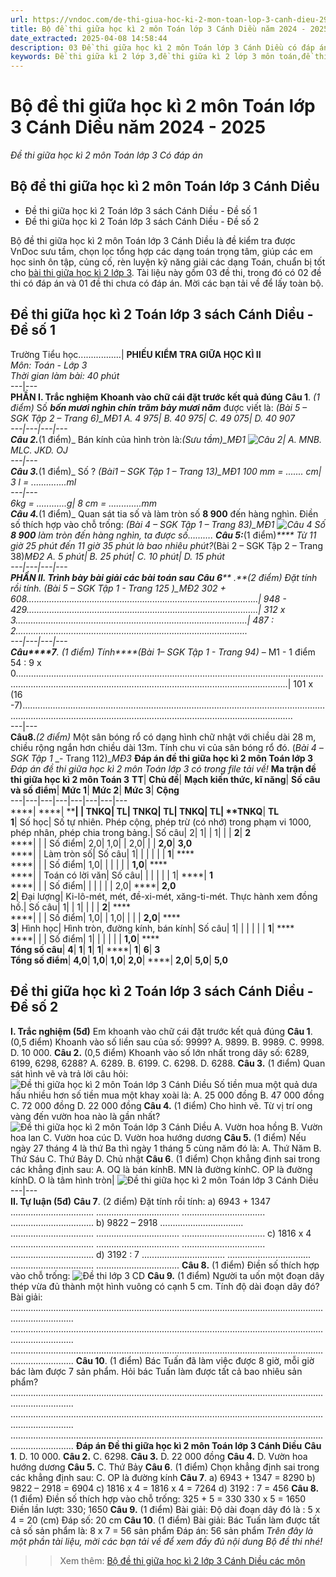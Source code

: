 ```yaml
---
url: https://vndoc.com/de-thi-giua-hoc-ki-2-mon-toan-lop-3-canh-dieu-291599
title: Bộ đề thi giữa học kì 2 môn Toán lớp 3 Cánh Diều năm 2024 - 2025 - Đề thi giữa học kì 2 môn Toán lớp 3 Có đáp án - VnDoc.com
date_extracted: 2025-04-08 14:58:44
description: 03 Đề thi giữa học kì 2 môn Toán lớp 3 Cánh Diều có đáp án là tài liệu bổ ích cho các em ôn tập chuẩn bị cho kì thi giữa kì và cuối học kì 2 sắp tới.
keywords: Đề thi giữa kì 2 lớp 3,đề thi giữa kì 2 lớp 3 môn toán,đề thi giữa học kì 2 lớp 3,đề kiểm tra giữa kì 2 lớp 3,đề thi toán lớp 3 giữa học kì 2,đề toán lớp 3 giữa kì 2,ôn tập giữa học kì 2 lớp 3,đề kiểm tra giữa học kì 2 lớp 3,đề thi toán giữa kì 2 lớp 3,đề thi giữa kì 2 môn toán lớp 3,đề thi giữa kì 2 toán 3,đề thi giữa học kì 2 lớp 3 môn toán,đề thi giữa kì 2 toán lớp 3,Đề thi giữa học kì 2 môn Toán lớp 3 Cánh Diều
---
```


# Bộ đề thi giữa học kì 2 môn Toán lớp 3 Cánh Diều năm 2024 - 2025
 _Đề thi giữa học kì 2 môn Toán lớp 3 Có đáp án_
## Bộ đề thi giữa học kì 2 môn Toán lớp 3 Cánh Diều
  * Đề thi giữa học kì 2 Toán lớp 3 sách Cánh Diều - Đề số 1
  * Đề thi giữa học kì 2 Toán lớp 3 sách Cánh Diều - Đề số 2

Bộ đề thi giữa học kì 2 môn Toán lớp 3 Cánh Diều là đề kiểm tra được VnDoc sưu tầm, chọn lọc tổng hợp các dạng toán trọng tâm, giúp các em học sinh ôn tập, củng cố, rèn luyện kỹ năng giải các dạng Toán, chuẩn bị tốt cho [bài thi giữa học kì 2 lớp 3](<https://vndoc.com/de-thi-giua-ki-2-lop3>). Tài liệu này gồm 03 đề thi, trong đó có 02 đề thi có đáp án và 01 đề thi chưa có đáp án. Mời các bạn tải về để lấy toàn bộ.
## Đề thi giữa học kì 2 Toán lớp 3 sách Cánh Diều - Đề số 1
Trường Tiểu học.................| **PHIẾU KIỂM TRA GIỮA HỌC KÌ II**  
 _Môn: Toán - Lớp 3_  
 _Thời gian làm bài: 40 phút_  
---|---  
**PHẦN I. Trắc nghiệm**
**Khoanh vào chữ cái đặt trước kết quả đúng**
**Câu 1**. _\(1 điểm\)_ Số **_bốn mươi nghìn chín trăm bảy mươi năm_** được viết là: _\(Bài 5 – SGK Tập 2 – Trang 6\)__MĐ1_
A. 4 975| B. 40 975| C. 49 075| D. 40 907  
---|---|---|---  
**Câu 2.**_\(1 điểm\)_ Bán kính của hình tròn là:_\(Sưu tầm\)__MĐ1_
![Câu 2](https://i.vdoc.vn/data/image/2025/03/20/Toan-3-1.jpg)|  A. MNB. MLC. JKD. OJ  
---|---  
**Câu 3.**_\(1 điểm\)_ Số ? _\(Bài1 – SGK Tập 1 – Trang 13\)__MĐ1_
100 mm = ....... cm| 3 l = ..............ml  
---|---  
6kg = ............g| 8 cm = .............mm  
**Câu 4.**_\(1 điểm\)_ Quan sát tia số và làm tròn số **8 900** đến hàng nghìn. Điền số thích hợp vào chỗ trống: _\(Bài 4 – SGK Tập 1 – Trang 83\)__MĐ1_
![Câu 4](https://i.vdoc.vn/data/image/2025/03/20/Toan-3-2.jpg)
Số **8 900** làm tròn đến hàng nghìn, ta được số……….
**Câu 5:**_\(1 điểm\)_**** Từ 11 giờ 25 phút đến 11 giờ 35 phút là bao nhiêu phút?_\(Bài 2 – SGK Tập 2 – Trang 38\)__MĐ2_
A. 5 phút| B. 25 phút| C. 10 phút| D. 15 phút  
---|---|---|---  
**PHẦN II. Trình bày bài giải các bài toán sau**
**Câu 6**** _._**_\(2 điểm\)_ Đặt tính rồi tính. _\(Bài 5 – SGK Tập 1 - Trang 125 \)__MĐ2_
302 + 608............................................................................................| 948 - 429............................................................................................| 312 x 3............................................................................................| 487 : 2............................................................................................  
---|---|---|---  
**Câu****7**. _\(1 điểm\)_ Tính****_\(Bài 1– SGK Tập 1 - Trang 94\)_ – M1 - 1 điểm
54 : 9 x 0........................................................................................................................................................................................................................................| 101 x \(16 -7\)........................................................................................................................................................................................................................................  
---|---  
**Câu****8****.**_\(2 điểm\)_ Một sân bóng rổ có dạng hình chữ nhật với chiều dài 28 m, chiều rộng ngắn hơn chiều dài 13m. Tính chu vi của sân bóng rổ đó. \(_Bài 4_ _– SGK Tập 1_ _\- Trang 112\)__MĐ3_
**Đáp án đề thi giữa học kì 2 môn Toán lớp 3**
 _Đáp án đề thi giữa học kì 2 môn Toán lớp 3 có trong file tải về\!_
**Ma trận đề thi giữa học kì 2 môn Toán 3**
**TT**| **Chủ đề**| **Mạch kiến thức, kĩ năng**| **Số câu và số điểm**| **Mức 1**| **Mức 2**| **Mức 3**| **Cộng**  
---|---|---|---|---|---|---|---  
****| ****| ****| ****|  TNKQ| TL| TNKQ| TL| TNKQ| TL| **TN****KQ**| **TL**  
**1**|  Số học| Số tự nhiên. Phép cộng, phép trừ \(có nhớ\) trong phạm vi 1000, phép nhân, phép chia trong bảng.| Số câu| 2| 1| | 1| | | **2**| **2**  
****| | |  Số điểm| 2,0| 1,0| | 2,0| | | **2,0**| **3,0**  
****| |  Làm tròn số| Số câu| 1| | | | | | **1**| ****  
****| | |  Số điểm| 1,0| | | | | | **1,0**| ****  
****| |  Toán có lời văn| Số câu| | | | | | 1| ****| **1**  
****| | |  Số điểm| | | | | | 2,0| ****| **2,0**  
**2**|  Đại lượng| Ki-lô-mét, mét, đề-xi-mét, xăng-ti-mét. Thực hành xem đồng hồ.| Số câu| 1| | 1| | | | **2**| ****  
****| | |  Số điểm| 1,0| | 1,0| | | | **2,0**| ****  
**3**|  Hình học| Hình tròn, đường kính, bán kính| Số câu| 1| | | | | | **1**| ****  
****| | |  Số điểm| 1| | | | | | **1,0**| ****  
**Tổng số câu**| **4**| **1**| **1**| **1**| ****| **1**| **6**| **3**  
**Tổng số điểm**| **4,0**| **1,0**| **1,0**| **2,0**| ****| **2,0**| **5,0**| **5,0**  
## Đề thi giữa học kì 2 Toán lớp 3 sách Cánh Diều - Đề số 2
**I. Trắc nghiệm \(5đ\)**
Em khoanh vào chữ cái đặt trước kết quả đúng
**Câu 1**. \(0,5 điểm\) Khoanh vào số liền sau của số: 9999?
A. 9899.
B. 9989.
C. 9998.
D. 10 000.
**Câu 2.** \(0,5 điểm\) Khoanh vào số lớn nhất trong dãy số: 6289, 6199, 6298, 6288?
A. 6289.
B. 6199.
C. 6298.
D. 6288.
**Câu 3.** \(1 điểm\) Quan sát hình vẽ và trả lời câu hỏi:
![Đề thi giữa học kì 2 môn Toán lớp 3 Cánh Diều](https://i.vdoc.vn/data/image/2023/03/14/Toan-3-1.jpg)
Số tiền mua một quả dưa hấu nhiều hơn số tiền mua một khay xoài là:
A. 25 000 đồng
B. 47 000 đồng
C. 72 000 đồng
D. 22 000 đồng
**Câu 4.** \(1 điểm\) Cho hình vẽ. Từ vị trí ong vàng đến vườn hoa nào là gần nhất?
![Đề thi giữa học kì 2 môn Toán lớp 3 Cánh Diều](https://i.vdoc.vn/data/image/2023/03/14/Toan-3-4.jpg)
A. Vườn hoa hồng
B. Vườn hoa lan
C. Vườn hoa cúc
D. Vườn hoa hướng dương
**Câu 5.** \(1 điểm\) Nếu ngày 27 tháng 4 là thứ Ba thì ngày 1 tháng 5 cùng năm đó là:
A. Thứ Năm
B. Thứ Sáu
C. Thứ Bảy
D. Chủ nhật
**Câu 6**. \(1 điểm\) Chọn khẳng định sai trong các khẳng định sau:
A. OQ là bán kínhB. MN là đường kínhC. OP là đường kínhD. O là tâm hình tròn| ![Đề thi giữa học kì 2 môn Toán lớp 3 Cánh Diều](https://i.vdoc.vn/data/image/2023/03/14/Toan-3-2.jpg)  
---|---  
**II. Tự luận \(5đ\)**
**Câu 7**. \(2 điểm\) Đặt tính rồi tính:
a\) 6943 + 1347
.................................
.................................
.................................
.................................
b\) 9822 – 2918
.................................
.................................
.................................
.................................
c\) 1816 x 4
.................................
.................................
.................................
.................................
d\) 3192 : 7
.................................
.................................
.................................
.................................
**Câu 8.** \(1 điểm\) Điền số thích hợp vào chỗ trống:
![Đề thi lớp 3 CD](https://i.vdoc.vn/data/image/2023/03/14/Toan-3-3.jpg)
**Câu 9.** \(1 điểm\) Người ta uốn một đoạn dây thép vừa đủ thành một hình vuông có cạnh 5 cm. Tính độ dài đoạn dây đó?
Bài giải:
.....................................................................................................................................................
.....................................................................................................................................................
.....................................................................................................................................................
**Câu 10**. \(1 điểm\) Bác Tuấn đã làm việc được 8 giờ, mỗi giờ bác làm được 7 sản phẩm. Hỏi bác Tuấn làm được tất cả bao nhiêu sản phẩm?
.....................................................................................................................................................
.....................................................................................................................................................
.....................................................................................................................................................
**Đáp án Đề thi giữa học kì 2 môn Toán lớp 3 Cánh Diều**
**Câu 1**.
D. 10 000.
**Câu 2.**
C. 6298.
**Câu 3.**
D. 22 000 đồng
**Câu 4.**
D. Vườn hoa hướng dương
**Câu 5.**
C. Thứ Bảy
**Câu 6**. \(1 điểm\) Chọn khẳng định sai trong các khẳng định sau:
C. OP là đường kính
**Câu 7**.
a\) 6943 + 1347 = 8290
b\) 9822 – 2918 = 6904
c\) 1816 x 4 = 1816 x 4 = 7264
d\) 3192 : 7 = 456
**Câu 8.** \(1 điểm\) Điền số thích hợp vào chỗ trống:
325 + 5 = 330
330 x 5 = 1650
Điền lần lượt: 330; 1650
**Câu 9.** \(1 điểm\)
Bài giải:
Độ dài đoạn dây đó là :
5 x 4 = 20 \(cm\)
Đáp số: 20 cm
**Câu 10**. \(1 điểm\)
Bài giải:
Bác Tuấn làm được tất cả số sản phẩm là:
8 x 7 = 56 sản phẩm
Đáp án: 56 sản phẩm
 _Trên đây là một phần tài liệu, mời các bạn tải về để xem đầy đủ nội dung Bộ đề thi nhé\!_
>> Xem thêm: [Bộ đề thi giữa học kì 2 lớp 3 Cánh Diều các môn](<https://vndoc.com/bo-de-thi-giua-hoc-ki-2-lop-3-canh-dieu-291607>)
